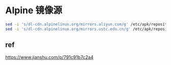 <!--
 * @Author: HaoTian Qi
 * @Date: 2022-03-02 10:48:18
 * @Description: 
 * @LastEditors: HaoTian Qi
 * @LastEditTime: 2022-03-02 10:48:19
-->

# Alpine 镜像源

```sh
sed -i 's/dl-cdn.alpinelinux.org/mirrors.aliyun.com/g' /etc/apk/repositories
sed -i 's/dl-cdn.alpinelinux.org/mirrors.ustc.edu.cn/g' /etc/apk/repositories
```

## ref

<https://www.jianshu.com/p/791c91b7c2a4>
